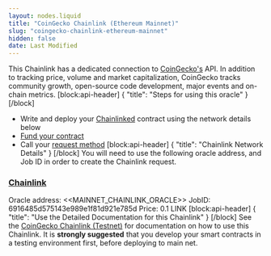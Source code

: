```yaml
---
layout: nodes.liquid
title: "CoinGecko Chainlink (Ethereum Mainnet)"
slug: "coingecko-chainlink-ethereum-mainnet"
hidden: false
date: Last Modified
---
```

This Chainlink has a dedicated connection to <a href="https://www.coingecko.com/en" target="_blank">CoinGecko's</a> API. In addition to tracking price, volume and market capitalization, CoinGecko tracks community growth, open-source code development, major events and on-chain metrics.
[block:api-header]
{
  "title": "Steps for using this oracle"
}
[/block]
- Write and deploy your [Chainlinked](doc:create-a-chainlinked-project) contract using the network details below
- [Fund your contract](doc:fund-your-contract) 
- Call your [request method](#section-chainlink-examples) 
[block:api-header]
{
  "title": "Chainlink Network Details"
}
[/block]
You will need to use the following oracle address, and Job ID in order to create the Chainlink request.

### <a href="https://chain.link" target="_blank">Chainlink</a>
Oracle address: <<MAINNET_CHAINLINK_ORACLE>> 
JobID: 6916485d575143e989e1f81d921e785d
Price: 0.1 LINK
[block:api-header]
{
  "title": "Use the Detailed Documentation for this Chainlink"
}
[/block]
See the [CoinGecko Chainlink (Testnet)](doc:coingecko-chainlink-testnet#section-create-your-chainlinked-contract) for documentation on how to use this Chainlink. It is **strongly suggested** that you develop your smart contracts in a testing environment first, before deploying to main net.